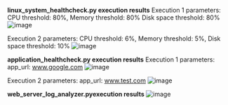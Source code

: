 **linux_system_healthcheck.py execution results**
Execution 1 parameters: 
CPU threshold: 80%, Memory threshold: 80% Disk space threshold: 80%
![image](https://github.com/Prabhakaran2308/AccuKnox/assets/145963770/4b571a82-4555-4bda-ae74-40d151a1f94c)

Execution 2 parameters: 
CPU threshold: 6%, Memory threshold: 5%, Disk space threshold: 10%
![image](https://github.com/Prabhakaran2308/AccuKnox/assets/145963770/7bf82da8-80a7-4d66-847a-0f811fc95a5a)

**application_healthcheck.py execution results**
Execution 1 parameters: 
app_url: www.google.com
![image](https://github.com/Prabhakaran2308/AccuKnox/assets/145963770/1c009bbf-1b91-4164-8faf-95a404dc7809)

Execution 2 parameters: 
app_url: www.test.com
![image](https://github.com/Prabhakaran2308/AccuKnox/assets/145963770/2d50c322-9183-47c2-aebd-afa25e40c1ba)

**web_server_log_analyzer.pyexecution results**
![image](https://github.com/Prabhakaran2308/AccuKnox/assets/145963770/5b1d7204-179a-4591-bd34-4f581f6c5876)
